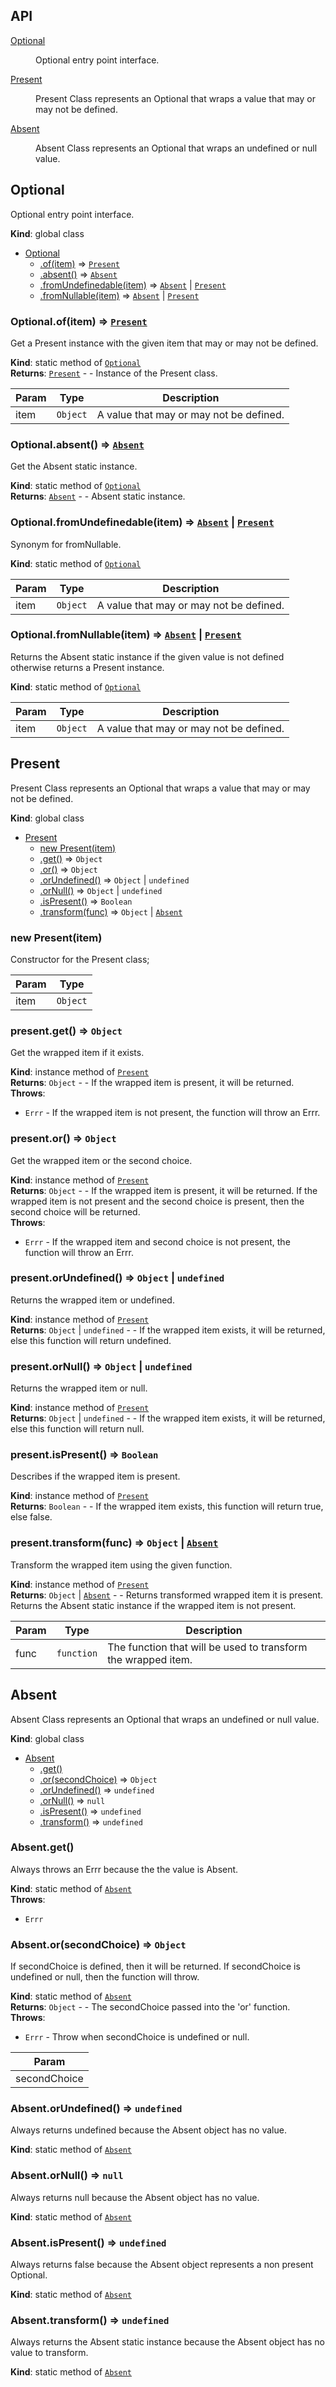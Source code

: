 ## API

<dl>
<dt><a href="#Optional">Optional</a></dt>
<dd><p>Optional entry point interface.</p>
</dd>
<dt><a href="#Present">Present</a></dt>
<dd><p>Present Class represents an Optional that wraps a value that may or may not be defined.</p>
</dd>
<dt><a href="#Absent">Absent</a></dt>
<dd><p>Absent Class represents an Optional that wraps an undefined or null value.</p>
</dd>
</dl>

## Optional
Optional entry point interface.

**Kind**: global class  

* [Optional](#Optional)
    * [.of(item)](#Optional.of) ⇒ <code>[Present](#Present)</code>
    * [.absent()](#Optional.absent) ⇒ <code>[Absent](#Absent)</code>
    * [.fromUndefinedable(item)](#Optional.fromUndefinedable) ⇒ <code>[Absent](#Absent)</code> &#124; <code>[Present](#Present)</code>
    * [.fromNullable(item)](#Optional.fromNullable) ⇒ <code>[Absent](#Absent)</code> &#124; <code>[Present](#Present)</code>

<a name="Optional.of"></a>

### Optional.of(item) ⇒ <code>[Present](#Present)</code>
Get a Present instance with the given item that may or may not be defined.

**Kind**: static method of <code>[Optional](#Optional)</code>  
**Returns**: <code>[Present](#Present)</code> - - Instance of the Present class.  

| Param | Type | Description |
| --- | --- | --- |
| item | <code>Object</code> | A value that may or may not be defined. |

<a name="Optional.absent"></a>

### Optional.absent() ⇒ <code>[Absent](#Absent)</code>
Get the Absent static instance.

**Kind**: static method of <code>[Optional](#Optional)</code>  
**Returns**: <code>[Absent](#Absent)</code> - - Absent static instance.  
<a name="Optional.fromUndefinedable"></a>

### Optional.fromUndefinedable(item) ⇒ <code>[Absent](#Absent)</code> &#124; <code>[Present](#Present)</code>
Synonym for fromNullable.

**Kind**: static method of <code>[Optional](#Optional)</code>  

| Param | Type | Description |
| --- | --- | --- |
| item | <code>Object</code> | A value that may or may not be defined. |

<a name="Optional.fromNullable"></a>

### Optional.fromNullable(item) ⇒ <code>[Absent](#Absent)</code> &#124; <code>[Present](#Present)</code>
Returns the Absent static instance if the given value is not defined otherwise returns a Present instance.

**Kind**: static method of <code>[Optional](#Optional)</code>  

| Param | Type | Description |
| --- | --- | --- |
| item | <code>Object</code> | A value that may or may not be defined. |

<a name="Present"></a>

## Present
Present Class represents an Optional that wraps a value that may or may not be defined.

**Kind**: global class  

* [Present](#Present)
    * [new Present(item)](#new_Present_new)
    * [.get()](#Present+get) ⇒ <code>Object</code>
    * [.or()](#Present+or) ⇒ <code>Object</code>
    * [.orUndefined()](#Present+orUndefined) ⇒ <code>Object</code> &#124; <code>undefined</code>
    * [.orNull()](#Present+orNull) ⇒ <code>Object</code> &#124; <code>undefined</code>
    * [.isPresent()](#Present+isPresent) ⇒ <code>Boolean</code>
    * [.transform(func)](#Present+transform) ⇒ <code>Object</code> &#124; <code>[Absent](#Absent)</code>

<a name="new_Present_new"></a>

### new Present(item)
Constructor for the Present class;


| Param | Type |
| --- | --- |
| item | <code>Object</code> | 

<a name="Present+get"></a>

### present.get() ⇒ <code>Object</code>
Get the wrapped item if it exists.

**Kind**: instance method of <code>[Present](#Present)</code>  
**Returns**: <code>Object</code> - - If the wrapped item is present, it will be returned.  
**Throws**:

- <code>Errr</code> - If the wrapped item is not present, the function will throw an Errr.

<a name="Present+or"></a>

### present.or() ⇒ <code>Object</code>
Get the wrapped item or the second choice.

**Kind**: instance method of <code>[Present](#Present)</code>  
**Returns**: <code>Object</code> - - If the wrapped item is present, it will be returned.  If the wrapped item is not present and the second choice is present, then the second choice will be returned.  
**Throws**:

- <code>Errr</code> - If the wrapped item and second choice is not present, the function will throw an Errr.

<a name="Present+orUndefined"></a>

### present.orUndefined() ⇒ <code>Object</code> &#124; <code>undefined</code>
Returns the wrapped item or undefined.

**Kind**: instance method of <code>[Present](#Present)</code>  
**Returns**: <code>Object</code> &#124; <code>undefined</code> - - If the wrapped item exists, it will be returned, else this function will return undefined.  
<a name="Present+orNull"></a>

### present.orNull() ⇒ <code>Object</code> &#124; <code>undefined</code>
Returns the wrapped item or null.

**Kind**: instance method of <code>[Present](#Present)</code>  
**Returns**: <code>Object</code> &#124; <code>undefined</code> - - If the wrapped item exists, it will be returned, else this function will return null.  
<a name="Present+isPresent"></a>

### present.isPresent() ⇒ <code>Boolean</code>
Describes if the wrapped item is present.

**Kind**: instance method of <code>[Present](#Present)</code>  
**Returns**: <code>Boolean</code> - - If the wrapped item exists, this function will return true, else false.  
<a name="Present+transform"></a>

### present.transform(func) ⇒ <code>Object</code> &#124; <code>[Absent](#Absent)</code>
Transform the wrapped item using the given function.

**Kind**: instance method of <code>[Present](#Present)</code>  
**Returns**: <code>Object</code> &#124; <code>[Absent](#Absent)</code> - - Returns transformed wrapped item it is present. Returns the Absent static instance if the wrapped item is not present.  

| Param | Type | Description |
| --- | --- | --- |
| func | <code>function</code> | The function that will be used to transform the wrapped item. |

<a name="Absent"></a>

## Absent
Absent Class represents an Optional that wraps an undefined or null value.

**Kind**: global class  

* [Absent](#Absent)
    * [.get()](#Absent.get)
    * [.or(secondChoice)](#Absent.or) ⇒ <code>Object</code>
    * [.orUndefined()](#Absent.orUndefined) ⇒ <code>undefined</code>
    * [.orNull()](#Absent.orNull) ⇒ <code>null</code>
    * [.isPresent()](#Absent.isPresent) ⇒ <code>undefined</code>
    * [.transform()](#Absent.transform) ⇒ <code>undefined</code>

<a name="Absent.get"></a>

### Absent.get()
Always throws an Errr because the the value is Absent.

**Kind**: static method of <code>[Absent](#Absent)</code>  
**Throws**:

- <code>Errr</code> 

<a name="Absent.or"></a>

### Absent.or(secondChoice) ⇒ <code>Object</code>
If secondChoice is defined, then it will be returned.  If secondChoice is undefined or null, then the function will throw.

**Kind**: static method of <code>[Absent](#Absent)</code>  
**Returns**: <code>Object</code> - - The secondChoice passed into the 'or' function.  
**Throws**:

- <code>Errr</code> - Throw when secondChoice is undefined or null.


| Param |
| --- |
| secondChoice | 

<a name="Absent.orUndefined"></a>

### Absent.orUndefined() ⇒ <code>undefined</code>
Always returns undefined because the Absent object has no value.

**Kind**: static method of <code>[Absent](#Absent)</code>  
<a name="Absent.orNull"></a>

### Absent.orNull() ⇒ <code>null</code>
Always returns null because the Absent object has no value.

**Kind**: static method of <code>[Absent](#Absent)</code>  
<a name="Absent.isPresent"></a>

### Absent.isPresent() ⇒ <code>undefined</code>
Always returns false because the Absent object represents a non present Optional.

**Kind**: static method of <code>[Absent](#Absent)</code>  
<a name="Absent.transform"></a>

### Absent.transform() ⇒ <code>undefined</code>
Always returns the Absent static instance because the Absent object has no value to transform.

**Kind**: static method of <code>[Absent](#Absent)</code>  
<a name="Optional"></a>